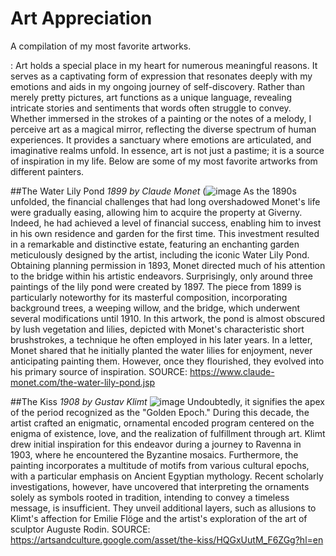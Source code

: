 # Art Appreciation
A compilation of my most favorite artworks. 

: Art holds a special place in my heart for numerous meaningful reasons. It serves as a captivating form of expression that resonates deeply with my emotions and aids in my ongoing journey of self-discovery. Rather than merely pretty pictures, art functions as a unique language, revealing intricate stories and sentiments that words often struggle to convey. Whether immersed in the strokes of a painting or the notes of a melody, I perceive art as a magical mirror, reflecting the diverse spectrum of human experiences. It provides a sanctuary where emotions are articulated, and imaginative realms unfold. In essence, art is not just a pastime; it is a source of inspiration in my life. Below are some of my most favorite artworks from different painters. 

##The Water Lily Pond
*1899 by Claude Monet*
(![image](https://github.com/taniniii/taniniii.github.io/assets/151594325/bdd897db-afd9-4898-8aae-32cdd4ed29ad)
As the 1890s unfolded, the financial challenges that had long overshadowed Monet's life were gradually easing, allowing him to acquire the property at Giverny. Indeed, he had achieved a level of financial success, enabling him to invest in his own residence and garden for the first time. This investment resulted in a remarkable and distinctive estate, featuring an enchanting garden meticulously designed by the artist, including the iconic Water Lily Pond. Obtaining planning permission in 1893, Monet directed much of his attention to the bridge within his artistic endeavors. Surprisingly, only around three paintings of the lily pond were created by 1897. The piece from 1899 is particularly noteworthy for its masterful composition, incorporating background trees, a weeping willow, and the bridge, which underwent several modifications until 1910. In this artwork, the pond is almost obscured by lush vegetation and lilies, depicted with Monet's characteristic short brushstrokes, a technique he often employed in his later years. In a letter, Monet shared that he initially planted the water lilies for enjoyment, never anticipating painting them. However, once they flourished, they evolved into his primary source of inspiration. SOURCE: https://www.claude-monet.com/the-water-lily-pond.jsp 

##The Kiss
*1908 by Gustav Klimt*
![image](https://github.com/taniniii/taniniii.github.io/assets/151594325/e10008bc-3a8a-43c2-a1d3-3dcdee2d6daa)
Undoubtedly, it signifies the apex of the period recognized as the "Golden Epoch." During this decade, the artist crafted an enigmatic, ornamental encoded program centered on the enigma of existence, love, and the realization of fulfillment through art. Klimt drew initial inspiration for this endeavor during a journey to Ravenna in 1903, where he encountered the Byzantine mosaics. Furthermore, the painting incorporates a multitude of motifs from various cultural epochs, with a particular emphasis on Ancient Egyptian mythology. Recent scholarly investigations, however, have uncovered that interpreting the ornaments solely as symbols rooted in tradition, intending to convey a timeless message, is insufficient. They unveil additional layers, such as allusions to Klimt's affection for Emilie Flöge and the artist's exploration of the art of sculptor Auguste Rodin. SOURCE: https://artsandculture.google.com/asset/the-kiss/HQGxUutM_F6ZGg?hl=en








